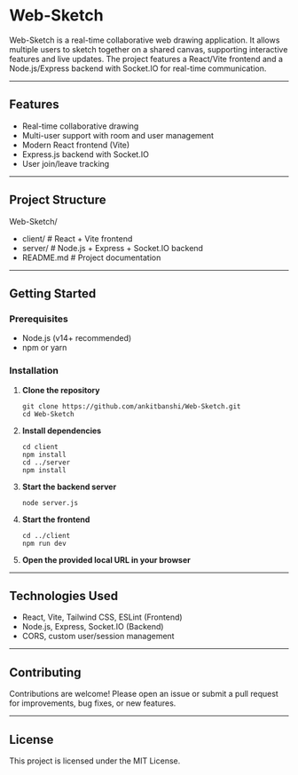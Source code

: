 # Web-Sketch

Web-Sketch is a real-time collaborative web drawing application. It allows multiple users to sketch together on a shared canvas, supporting interactive features and live updates. The project features a React/Vite frontend and a Node.js/Express backend with Socket.IO for real-time communication.

---

## Features

- Real-time collaborative drawing
- Multi-user support with room and user management
- Modern React frontend (Vite)
- Express.js backend with Socket.IO
- User join/leave tracking

---

## Project Structure

Web-Sketch/
 - client/ # React + Vite frontend
 -  server/ # Node.js + Express + Socket.IO backend
 - README.md # Project documentation


---

## Getting Started

### Prerequisites

- Node.js (v14+ recommended)
- npm or yarn

### Installation

1. **Clone the repository**
    ```
    git clone https://github.com/ankitbanshi/Web-Sketch.git
    cd Web-Sketch
    ```

2. **Install dependencies**
    ```
    cd client
    npm install
    cd ../server
    npm install
    ```

3. **Start the backend server**
    ```
    node server.js
    ```

4. **Start the frontend**
    ```
    cd ../client
    npm run dev
    ```

5. **Open the provided local URL in your browser**

---

## Technologies Used

- React, Vite, Tailwind CSS, ESLint (Frontend)
- Node.js, Express, Socket.IO (Backend)
- CORS, custom user/session management

---

## Contributing

Contributions are welcome! Please open an issue or submit a pull request for improvements, bug fixes, or new features.

---

## License

This project is licensed under the MIT License.
